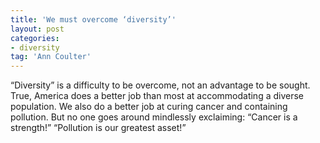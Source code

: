 ```yaml
---
title: 'We must overcome ‘diversity’'
layout: post
categories:
- diversity
tag: 'Ann Coulter'
---
```


“Diversity” is a difficulty to be overcome, not an advantage to be sought. True, America does a better job than most at accommodating a diverse population. We also do a better job at curing cancer and containing pollution. But no one goes around mindlessly exclaiming: “Cancer is a strength!” “Pollution is our greatest asset!”
